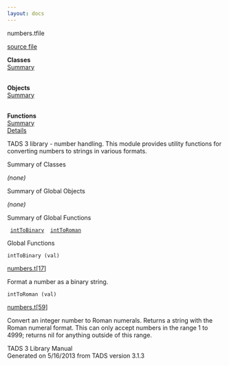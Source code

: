 ```yaml
---
layout: docs
---
```

<span class="title">numbers.t</span><span class="type">file</span>

[source file](../source/numbers.t.html)

**Classes**  
[Summary](#_ClassSummary_)  
 

**Objects**  
[Summary](#_ObjectSummary_)  
 

**Functions**  
[Summary](#_FunctionSummary_)  
[Details](#_Functions_)

<div class="fdesc">

TADS 3 library - number handling. This module provides utility functions
for converting numbers to strings in various formats.

</div>

<span id="_ClassSummary_"></span>

<div class="mjhd">

<span class="hdln">Summary of Classes</span>  

</div>

*(none)* <span id="_ObjectSummary_"></span>

<div class="mjhd">

<span class="hdln">Summary of Global Objects</span>  

</div>

*(none)* <span id="FunctionSummary_"></span>

<div class="mjhd">

<span class="hdln">Summary of Global Functions</span>  

</div>

` `[`intToBinary`](#intToBinary)`  `[`intToRoman`](#intToRoman)`  `

<span id="_Functions_"></span>

<div class="mjhd">

<span class="hdln">Global Functions</span>  

</div>

<span id="intToBinary"></span>

`intToBinary (val)`

[numbers.t](../file/numbers.t.html)\[[17](../source/numbers.t.html#17)\]

<div class="desc">

Format a number as a binary string.

</div>

<span id="intToRoman"></span>

`intToRoman (val)`

[numbers.t](../file/numbers.t.html)\[[59](../source/numbers.t.html#59)\]

<div class="desc">

Convert an integer number to Roman numerals. Returns a string with the
Roman numeral format. This can only accept numbers in the range 1 to
4999; returns nil for anything outside of this range.

</div>

<div class="ftr">

TADS 3 Library Manual  
Generated on 5/16/2013 from TADS version 3.1.3

</div>
